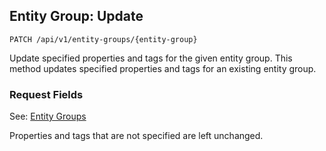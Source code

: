 ## Entity Group: Update

```
PATCH /api/v1/entity-groups/{entity-group}
```

Update specified properties and tags for the given entity group.
This method updates specified properties and tags for an existing entity group. 

### Request Fields

See: [Entity Groups](#entity-groups:-get)

<aside class="notice">
Properties and tags that are not specified are left unchanged.
</aside>
